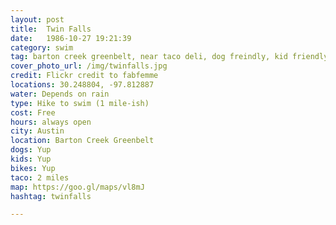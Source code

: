 ```yaml
---
layout: post
title:  Twin Falls 
date:   1986-10-27 19:21:39
category: swim
tag: barton creek greenbelt, near taco deli, dog freindly, kid friendly, bike friendly
cover_photo_url: /img/twinfalls.jpg
credit: Flickr credit to fabfemme
locations: 30.248804, -97.812887 
water: Depends on rain
type: Hike to swim (1 mile-ish)
cost: Free
hours: always open
city: Austin
location: Barton Creek Greenbelt
dogs: Yup
kids: Yup
bikes: Yup
taco: 2 miles
map: https://goo.gl/maps/vl8mJ
hashtag: twinfalls

---
```




